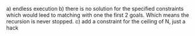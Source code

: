 a) endless execution
b) there is no solution for the specified constraints which would leed to matching with one the first 2 goals. Which means the recursion is never stopped.
c) add a constraint for the ceiling of N, just a hack


